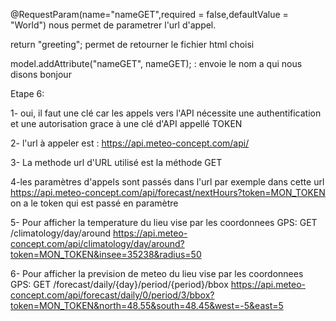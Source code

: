 @RequestParam(name="nameGET",required = false,defaultValue = "World")
nous permet de parametrer l'url d'appel.

return "greeting"; permet de retourner le fichier html choisi

model.addAttribute("nameGET", nameGET); : envoie le nom a qui nous disons bonjour 

Etape 6:

1- oui, il faut une clé car les appels vers l'API nécessite une authentification et 
une autorisation grace à une clé d'API appellé TOKEN 

2- l'url à appeler est : https://api.meteo-concept.com/api/

3- La methode url d'URL utilisé est la méthode GET 

4-les paramètres d'appels sont passés dans l'url par exemple dans
cette url  https://api.meteo-concept.com/api/forecast/nextHours?token=MON_TOKEN
on a le  token qui est passé en paramètre 

5- Pour afficher la temperature du lieu vise par les coordonnees GPS:
GET /climatology/day/around
https://api.meteo-concept.com/api/climatology/day/around?token=MON_TOKEN&insee=35238&radius=50

6- Pour afficher la prevision de meteo du lieu vise par les coordonnees GPS:
GET /forecast/daily/{day}/period/{period}/bbox
https://api.meteo-concept.com/api/forecast/daily/0/period/3/bbox?token=MON_TOKEN&north=48.55&south=48.45&west=-5&east=5